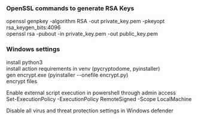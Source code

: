 ### OpenSSL commands to generate RSA Keys
openssl genpkey -algorithm RSA -out private_key.pem -pkeyopt rsa_keygen_bits:4096\
openssl rsa -pubout -in private_key.pem -out public_key.pem


### Windows settings
install python3\
install action requirements in venv (pycryptodome, pyinstaller)\
gen encrypt.exe (pyinstaller --onefile encrypt.py)\
encrypt files

Enable external script execution in powershell through admin access\
Set-ExecutionPolicy -ExecutionPolicy RemoteSigned -Scope LocalMachine

Disable all virus and threat protection settings in Windows defender
